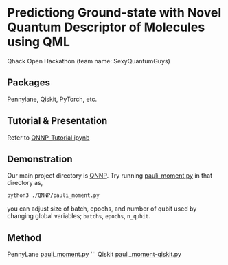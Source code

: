 # Predictiong Ground-state with Novel Quantum Descriptor of Molecules using QML
Qhack Open Hackathon (team name: SexyQuantumGuys)

## Packages
Pennylane, Qiskit, PyTorch, etc.

## Tutorial & Presentation
Refer to [QNNP_Tutorial.ipynb](QNNP/QNNP_Tutorial.ipynb)

## Demonstration
Our main project directory is [QNNP](QNNP).
Try running [pauli_moment.py](QNNP/pauli_moment.py) in that directory as,
```bash
python3 ./QNNP/pauli_moment.py
```
you can adjust size of batch, epochs, and number of qubit used by changing global variables;
`batchs`, `epochs`, `n_qubit`.


## Method
PennyLane [pauli_moment.py](QNNP/pauli_moment.py)
'''
Qiskit    [pauli_moment-qiskit.py](QNNP/pauli_moment-qiskit.py)
